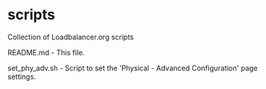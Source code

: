 # scripts
Collection of Loadbalancer.org scripts

README.md - This file.

set_phy_adv.sh - Script to set the 'Physical - Advanced Configuration' page settings.
